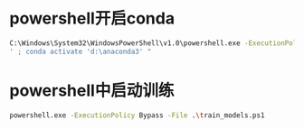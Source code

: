 # powershell开启conda
```bash
C:\Windows\System32\WindowsPowerShell\v1.0\powershell.exe -ExecutionPolicy ByPass -NoExit -Command "& 'd:\anaconda3\shell\condabin\conda-hook.ps1
' ; conda activate 'd:\anaconda3' "
```

# powershell中启动训练
```bash
powershell.exe -ExecutionPolicy Bypass -File .\train_models.ps1
```
